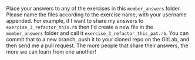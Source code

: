 Place your answers to any of the exercises in this `member_answers`
folder. Please name the files according to the exercise name, with your username
appended. For example, if I want to share my answers to
`exercise_3_refactor_this.rb` then I'd create a new file in the `member_answers`
folder and call it `exercise_3_refactor_this_pat.rb`. You can commit that to a
new branch, push it to your cloned repo on the GitLab, and then send me a pull
request. The more people that share their answers, the more we can learn from
one another!
